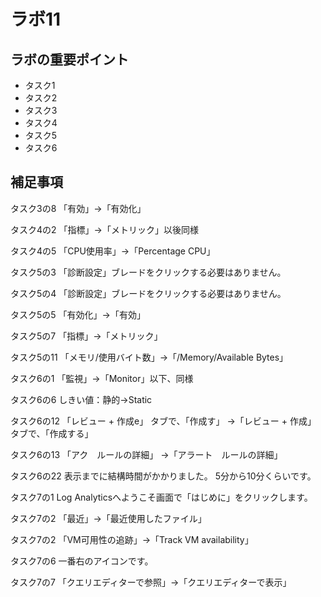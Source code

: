 # ラボ11

## ラボの重要ポイント

- タスク1
- タスク2
- タスク3
- タスク4
- タスク5
- タスク6

## 補足事項

タスク3の8
「有効」→「有効化」

タスク4の2
「指標」→「メトリック」以後同様

タスク4の5
「CPU使用率」→「Percentage CPU」

タスク5の3
「診断設定」ブレードをクリックする必要はありません。

タスク5の4
「診断設定」ブレードをクリックする必要はありません。

タスク5の5
「有効化」→「有効」

タスク5の7
「指標」→「メトリック」

タスク5の11
「メモリ/使用バイト数」→「/Memory/Available Bytes」

タスク6の1
「監視」→「Monitor」以下、同様

タスク6の6
しきい値：静的→Static

タスク6の12
「レビュー + 作成e」 タブで、「作成す」 
→「レビュー + 作成」 タブで、「作成する」 

タスク6の13
「アク　ルールの詳細」 →「アラート　ルールの詳細」

タスク6の22
表示までに結構時間がかかりました。
5分から10分くらいです。

タスク7の1
Log Analyticsへようこそ画面で「はじめに」をクリックします。

タスク7の2
「最近」→「最近使用したファイル」

タスク7の2
「VM可用性の追跡」→「Track VM availability」

タスク7の6
一番右のアイコンです。

タスク7の7
「クエリエディターで参照」→「クエリエディターで表示」
